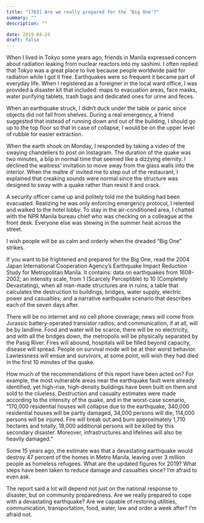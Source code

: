 ```yaml
---
title: "[763] Are we really prepared for the ‘Big One’?"
summary: ""
description: ""

date: 2019-04-24
draft: false
---
```



When I lived in Tokyo some years ago, friends in Manila expressed concern about radiation leaking from nuclear reactors into my sashimi. I often replied that Tokyo was a great place to live because people worldwide paid for radiation while I got it free. Earthquakes were so frequent it became part of everyday life. When I registered as a foreigner in the local ward office, I was provided a disaster kit that included: maps to evacuation areas, face masks, water purifying tablets, trash bags and dedicated ones for urine and feces.

When an earthquake struck, I didn’t duck under the table or panic since objects did not fall from shelves. During a real emergency, a friend suggested that instead of running down and out of the building, I should go up to the top floor so that in case of collapse, I would be on the upper level of rubble for easier extraction.

When the earth shook on Monday, I responded by taking a video of the swaying chandeliers to post on Instagram. The duration of the quake was two minutes, a blip in normal time that seemed like a dizzying eternity. I declined the waitress’ invitation to move away from the glass walls into the interior. When the maître d’ invited me to step out of the restaurant, I explained that creaking sounds were normal since the structure was designed to sway with a quake rather than resist it and crack.

A security officer came up and politely told me the building had been evacuated. Realizing he was only enforcing emergency protocol, I relented and walked to the hotel lobby. To stay in the air-conditioned area, I chatted with the NPR Manila bureau chief who was checking on a colleague at the front desk. Everyone else was stewing in the summer heat across the street.

I wish people will be as calm and orderly when the dreaded “Big One” strikes.

If you want to be frightened and prepared for the Big One, read the 2004 Japan International Cooperation Agency’s Earthquake Impact Reduction Study for Metropolitan Manila. It contains: data on earthquakes from 1608-2002; an intensity scale, from 1 (Scarcely Perceptible) to 10 (Completely Devastating), when all man-made structures are in ruins; a table that calculates the destruction to buildings, bridges, water supply, electric power and casualties; and a narrative earthquake scenario that describes each of the seven days after.

There will be no internet and no cell phone coverage; news will come from Jurassic battery-operated transistor radios; and communication, if at all, will be by landline. Food and water will be scarce, there will be no electricity, and with all the bridges down, the metropolis will be physically separated by the Pasig River. Fires will abound, hospitals will be filled beyond capacity, disease will spread. People on survival mode will be at their worst behavior. Lawlessness will ensue and survivors, at some point, will wish they had died in the first 10 minutes of the quake.

How much of the recommendations of this report have been acted on? For example, the most vulnerable areas near the earthquake fault were already identified, yet high-rise, high-density buildings have been built on them and sold to the clueless. Destruction and casualty estimates were made according to the intensity of the quake, and in the worst-case scenario, “170,000 residential houses will collapse due to the earthquake, 340,000 residential houses will be partly damaged, 34,000 persons will die, 114,000 persons will be injured. Fire will break out and burn approximately 1,710 hectares and totally, 18,000 additional persons will be killed by this secondary disaster. Moreover, infrastructures and lifelines will also be heavily damaged.”

Some 15 years ago, the estimate was that a devastating earthquake would destroy 47 percent of the homes in Metro Manila, leaving over 3 million people as homeless refugees. What are the updated figures for 2019? What steps have been taken to reduce damage and casualties since? I’m afraid to even ask.

The report said a lot will depend not just on the national response to disaster, but on community preparedness. Are we really prepared to cope with a devastating earthquake? Are we capable of restoring utilities, communication, transportation, food, water, law and order a week after? I’m afraid not.
